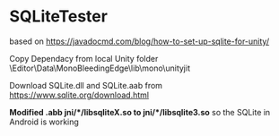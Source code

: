 # SQLiteTester

based on https://javadocmd.com/blog/how-to-set-up-sqlite-for-unity/

Copy Dependacy from local Unity folder \Editor\Data\MonoBleedingEdge\lib\mono\unityjit

Download SQLite.dll and SQLite.aab from https://www.sqlite.org/download.html

**Modified .abb jni/\*/libsqliteX.so to jni/\*/libsqlite3.so** so the SQLite in Android is working